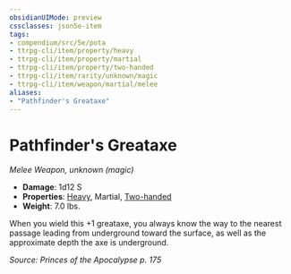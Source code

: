```yaml
---
obsidianUIMode: preview
cssclasses: json5e-item
tags:
- compendium/src/5e/pota
- ttrpg-cli/item/property/heavy
- ttrpg-cli/item/property/martial
- ttrpg-cli/item/property/two-handed
- ttrpg-cli/item/rarity/unknown/magic
- ttrpg-cli/item/weapon/martial/melee
aliases: 
- "Pathfinder's Greataxe"
---
```

# Pathfinder's Greataxe
*Melee Weapon, unknown (magic)*  

- **Damage**: 1d12 S
- **Properties**: [Heavy](/3-Mechanics/CLI/rules/item-properties.md#Heavy), Martial, [Two-handed](/3-Mechanics/CLI/rules/item-properties.md#Two-handed)
- **Weight**: 7.0 lbs.

When you wield this +1 greataxe, you always know the way to the nearest passage leading from underground toward the surface, as well as the approximate depth the axe is underground.

*Source: Princes of the Apocalypse p. 175*
